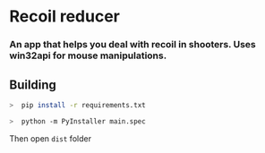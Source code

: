 # Recoil reducer

### An app that helps you deal with recoil in shooters. Uses win32api for mouse manipulations.
 
## Building

```bash
>  pip install -r requirements.txt
```

```bash
>  python -m PyInstaller main.spec
```

Then open `dist` folder